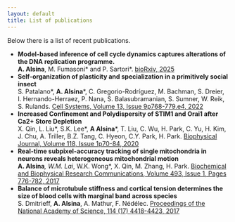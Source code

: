 ```yaml
---
layout: default
title: List of publications
---
```

<p style='text-align:justify'>Below there is a list of recent publications.</p>

- **Model-based inference of cell cycle dynamics captures alterations of the DNA replication programme.**\
  __A. Alsina__, M. Fumasoni* and P. Sartori*. [bioRxiv, 2025](https://www.biorxiv.org/content/10.1101/2025.03.19.644216.abstract)
- **Self-organization of plasticity and specialization in a primitively social insect**\
  S. Patalano*, __A. Alsina__*, C. Gregorio-Rodríguez, M. Bachman, S. Dreier, I. Hernando-Herraez, P. Nana, S. Balasubramanian, S. Sumner, W. Reik, S. Rulands. [Cell Systems, Volume 13, Issue 9p768-779.e4, 2022](https://www.cell.com/cell-systems/fulltext/S2405-4712(22)00315-5)
- **Increased Confinement and Polydispersity of STIM1 and Orai1 after Ca2+ Store Depletion**\
  X. Qin, L. Liu*, S.K. Lee*, __A Alsina__*, T. Liu, C. Wu, H. Park, C. Yu, H. Kim, J. Chu, A. Triller, B.Z. Tang, C. Hyeon, C.Y. Park, H. Park. [Biophysical Journal, Volume 118, Issue 1p70-84, 2020](https://www.cell.com/biophysj/fulltext/S0006-3495(19)30942-7)
- **Real-time subpixel-accuracy tracking of single mitochondria in neurons reveals heterogeneous mitochondrial motion**\
  __A. Alsina__*, W.M. Lai*, W.K. Wong*, X. Qin, M. Zhang, H. Park. [Biochemical and Biophysical Research Communications, Volume 493, Issue 1, Pages 776-782, 2017](www.sciencedirect.com/science/article/abs/pii/S0006291X17316868)
- **Balance of microtubule stiffness and cortical tension determines the size of blood cells with marginal band across species**\
  S. Dmitrieff, __A. Alsina__, A. Mathur, F. Nédélec. [Proceedings of the National Academy of Science, 114 (17) 4418-4423, 2017](https://www.pnas.org/doi/abs/10.1073/pnas.1618041114)


